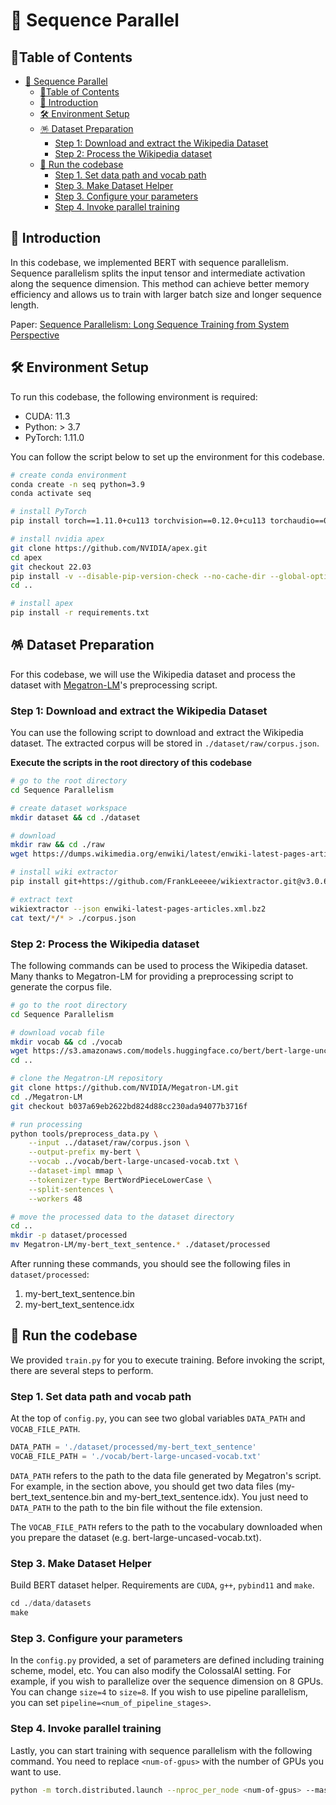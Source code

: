 # 📄 Sequence Parallel

## 🔗Table of Contents

- [📄 Sequence Parallel](#-sequence-parallel)
  - [🔗Table of Contents](#table-of-contents)
  - [📌 Introduction](#-introduction)
  - [🛠 Environment Setup](#-environment-setup)
  - [🪅 Dataset Preparation](#-dataset-preparation)
    - [Step 1: Download and extract the Wikipedia Dataset](#step-1-download-and-extract-the-wikipedia-dataset)
    - [Step 2: Process the Wikipedia dataset](#step-2-process-the-wikipedia-dataset)
  - [🚀 Run the codebase](#-run-the-codebase)
    - [Step 1. Set data path and vocab path](#step-1-set-data-path-and-vocab-path)
    - [Step 3. Make Dataset Helper](#step-3-make-dataset-helper)
    - [Step 3. Configure your parameters](#step-3-configure-your-parameters)
    - [Step 4. Invoke parallel training](#step-4-invoke-parallel-training)
  

## 📌 Introduction

In this codebase, we implemented BERT with sequence parallelism. Sequence parallelism splits the input tensor and intermediate 
activation along the sequence dimension. This method can achieve better memory efficiency and allows us to train with larger batch size and longer sequence length.

Paper: [Sequence Parallelism: Long Sequence Training from System Perspective](https://aclanthology.org/2023.acl-long.134/)

## 🛠 Environment Setup

To run this codebase, the following environment is required:

- CUDA: 11.3
- Python: > 3.7
- PyTorch: 1.11.0

You can follow the script below to set up the environment for this codebase.

```bash
# create conda environment
conda create -n seq python=3.9
conda activate seq

# install PyTorch
pip install torch==1.11.0+cu113 torchvision==0.12.0+cu113 torchaudio==0.11.0 --extra-index-url https://download.pytorch.org/whl/cu113

# install nvidia apex
git clone https://github.com/NVIDIA/apex.git
cd apex
git checkout 22.03
pip install -v --disable-pip-version-check --no-cache-dir --global-option="--cpp_ext" --global-option="--cuda_ext" ./
cd ..

# install apex
pip install -r requirements.txt
```

## 🪅 Dataset Preparation

For this codebase, we will use the Wikipedia dataset and process the dataset with [Megatron-LM](https://github.com/NVIDIA/Megatron-LM)'s preprocessing script.

### Step 1: Download and extract the Wikipedia Dataset

You can use the following script to download and extract the Wikipedia dataset. The extracted corpus will be stored in `./dataset/raw/corpus.json`.

**Execute the scripts in the root directory of this codebase**

```bash
# go to the root directory
cd Sequence Parallelism

# create dataset workspace
mkdir dataset && cd ./dataset

# download
mkdir raw && cd ./raw 
wget https://dumps.wikimedia.org/enwiki/latest/enwiki-latest-pages-articles.xml.bz2

# install wiki extractor
pip install git+https://github.com/FrankLeeeee/wikiextractor.git@v3.0.6

# extract text
wikiextractor --json enwiki-latest-pages-articles.xml.bz2
cat text/*/* > ./corpus.json
```

### Step 2: Process the Wikipedia dataset

The following commands can be used to process the Wikipedia dataset. Many thanks to Megatron-LM for providing a preprocessing script to generate the corpus file.

```bash
# go to the root directory
cd Sequence Parallelism

# download vocab file
mkdir vocab && cd ./vocab
wget https://s3.amazonaws.com/models.huggingface.co/bert/bert-large-uncased-vocab.txt
cd ..

# clone the Megatron-LM repository
git clone https://github.com/NVIDIA/Megatron-LM.git
cd ./Megatron-LM
git checkout b037a69eb2622bd824d88cc230ada94077b3716f

# run processing
python tools/preprocess_data.py \
    --input ../dataset/raw/corpus.json \
    --output-prefix my-bert \
    --vocab ../vocab/bert-large-uncased-vocab.txt \
    --dataset-impl mmap \
    --tokenizer-type BertWordPieceLowerCase \
    --split-sentences \
    --workers 48

# move the processed data to the dataset directory
cd ..
mkdir -p dataset/processed
mv Megatron-LM/my-bert_text_sentence.* ./dataset/processed
```

After running these commands, you should see the following files in `dataset/processed`:
1. my-bert_text_sentence.bin
2. my-bert_text_sentence.idx


## 🚀 Run the codebase

We provided `train.py` for you to execute training. Before invoking the script, there are several steps to perform.

### Step 1. Set data path and vocab path

At the top of `config.py`, you can see two global variables `DATA_PATH` and `VOCAB_FILE_PATH`. 

```python
DATA_PATH = './dataset/processed/my-bert_text_sentence'
VOCAB_FILE_PATH = './vocab/bert-large-uncased-vocab.txt'
```

`DATA_PATH` refers to the path to the data file generated by Megatron's script. For example, in the section above, you should get two data files (my-bert_text_sentence.bin and my-bert_text_sentence.idx). You just need to `DATA_PATH` to the path to the bin file without the file extension.

The `VOCAB_FILE_PATH` refers to the path to the vocabulary downloaded when you prepare the dataset 
(e.g. bert-large-uncased-vocab.txt).

### Step 3. Make Dataset Helper

Build BERT dataset helper. Requirements are `CUDA`, `g++`, `pybind11` and `make`.

```python
cd ./data/datasets
make
```

### Step 3. Configure your parameters

In the `config.py` provided, a set of parameters are defined including training scheme, model, etc.
You can also modify the ColossalAI setting. For example, if you wish to parallelize over the 
sequence dimension on 8 GPUs. You can change `size=4` to `size=8`. If you wish to use pipeline parallelism, you can set `pipeline=<num_of_pipeline_stages>`.

### Step 4. Invoke parallel training

Lastly, you can start training with sequence parallelism with the following command. You need to replace `<num-of-gpus>` with the number of GPUs you want to use.

```bash
python -m torch.distributed.launch --nproc_per_node <num-of-gpus> --master_addr localhost --master_port 29500 train.py
```

